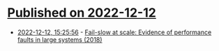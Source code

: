 # [Published on 2022-12-12](index.md)

* [2022-12-12, 15:25:56](https://news.ycombinator.com/item?id=33955611) - [Fail-slow at scale: Evidence of performance faults in large systems (2018)](https://dl.acm.org/doi/10.1145/3242086)
